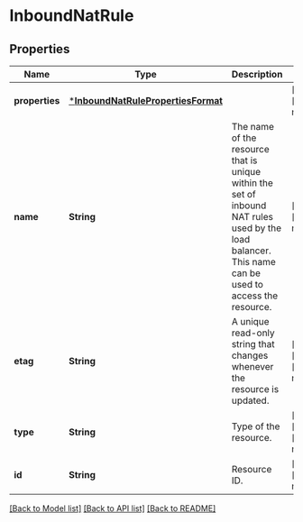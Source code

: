 # InboundNatRule


## Properties
Name | Type | Description | Notes
------------ | ------------- | ------------- | -------------
**properties** | [***InboundNatRulePropertiesFormat**](InboundNatRulePropertiesFormat.md) |  | [optional] [default to nothing]
**name** | **String** | The name of the resource that is unique within the set of inbound NAT rules used by the load balancer. This name can be used to access the resource. | [optional] [default to nothing]
**etag** | **String** | A unique read-only string that changes whenever the resource is updated. | [optional] [readonly] [default to nothing]
**type** | **String** | Type of the resource. | [optional] [readonly] [default to nothing]
**id** | **String** | Resource ID. | [optional] [default to nothing]


[[Back to Model list]](../README.md#models) [[Back to API list]](../README.md#api-endpoints) [[Back to README]](../README.md)


